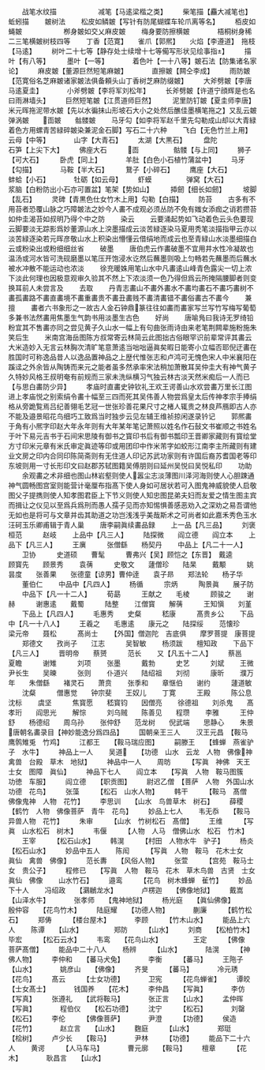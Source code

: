 <!-- { "loadSidebar": true } -->
　　战笔水纹描　　　　　　减笔【马逺梁楷之类】
　　柴笔描【麤大减笔也】　　　　　蚯蚓描
　　皴树法
　　松皮如鳞皴【写针有防尾蝴蝶车轮爪离等名】
　　栢皮如蝇皴　　　　　　栁身皴如交乂麻皮皴
　　梅身要防擦横皴　　　　梧桐树身稀二三笔横皴树枝四等
　　丁香【范寛】　　雀爪【郭熈】　　火焰【李遵道】　拖枝【马逺】
　　树叶二十七等【静存处士续增十七等僃写形状见绘事指】
　　描叶【有八等】　　　墨叶【一等】　　　　着色叶【一十八等】皴石法【防集诸名家论】
　　麻皮皴【董源巨然短笔麻皴】　　　　直擦皴【闗仝李成】
　　雨防皴【范寛俗名芝麻皴诸家皴法俱备頼头山丁香树芝麻防缀皴】
　　大斧劈皴【李唐马逺夏圭】　　　　小斧劈皴【李将军刘松年】
　　长斧劈皴【许道宁顔辉是也名曰雨淋墙头】
　　巨然短笔皴【江贯道师巨然】　　　泥里防钉皴【夏圭师李唐】米元晖拖泥带水皴【先以水徧抺山形坡石大小之处然后醮佳墨横笔拖之】又乱云皴　弹涡皴　　靣皴　　骷髅皴
　　马牙勾【如李将军赵千里先勾勒成山却以大青緑着色方用螺青苦緑碎皴染兼泥金石脚】写石二十六种
　　飞白【无色竹兰上用】　　云母【中等】　　　　山字【大青石】
　　太湖【大黒石】　　　盘陀　　　　　石笋【上尖下大】
　　佛座大石　　　靣　　　　　骷髅【与上同】
　　狮子【可大石】　　　卧虎【同上】　　　　羊肚【白色小石植竹蒲盆中】
　　马牙【勾描】　　　　马鞍【半大石】　　　鵞子【小碎石】
　　鹰座【大石】　　　　蚌蛤【小石】　　　　牡砺【如云母】
　　虾蟆　　　　　弹窝【大石】　　　　浆脑【白粉防出小石亦可置盆】笔架【势如山】　　　揷劒【细长如劒】　　　坡脚【乱石】
　　灵碑【青黒色仕女竹木上用】勾勒【白描】
　　防苔
　　古多有不用苔者恐覆山脉之巧障皴法之妙今人畵不成观必须丛防不免有媸女添痂之诮若攒苔如仲圭渴苔如叔明乃得个中之防
　　染云
　　云要涌起势如飞动着色云头色要现云脚要淡无踪影爲妙董源山水上湥墨描成云淡苦緑逐染马夏用秃笔淡描指甲云亦以淡苦緑逐染若元晖彦敬山水上积染出懵懂云借绢地而成云也至青緑山水淡墨细描白云或粉染出或粉细细丝省
　　破墨
　　唐伯虎云作畵破墨不宜用井水性冷凝故也温汤或河水皆可洗砚磨墨以笔压开饱浸水讫然后蘸墨则吸上匀畅若先蘸墨而后蘸水被水冲散不能运动也浓淡
　　徐充暖姝用笔山水中凡畵逺山峰青色露尖一切上浓下淡此何理也因极意观审久验其不然上下浓淡须一色乃得但爲云所掩隔腰脚者则变换耳前人未尝言及
　　去取
　　丹青志畵山不畵外畵水不畵均畵石不畵巧畵树不畵孤畵路不畵直畵境不畵重畵贵不畵丑畵贱不畵清畵错不畵俗畵古不畵今
　　兼擅
　　畵者六书象形之一故古人金石钟鼎篆往往如畵而畵家写兰写竹写梅写葡萄多兼书法然畵用焦墨生气韵书用淡墨生古色
　　好尚
　　唐喻鳬曰我诗无罗绮铅粉宜其不售畵亦同之尝见黄子久山水一幅上有句曲张雨诗由来老笔荆闗辈施粉施朱笑后生
　　米南宫海岳图陈方叔常寄云林简云此图拙古俗眼罕识前辈常评其畵云大米造妙入无言云林胸次清旷笔意萧逺当咄咄逼眞矣暇日能寄小立幅否耶倪迂畵在胜国时可称逸品昔人以逸品置神品之上歴代惟张志和卢鸿可无愧色宋人中米襄阳在蹊迳之外余皆从陶铸而来元之能者虽多然承率宋法稍加萧散耳吴仲圭大有神气黄子久特妙风格王叔明奄有前规而三家未洗纵横习气独云林古淡天然米痴后一人而已【与思白畵防少异】
　　孝庙时直畵史钟钦礼王欢王谔善山水欢尝畵万里长江图进上孝庙悦之别索绢令畵十幅至三四而死其吴伟善人物尝爲皇太后传神孝宗手捧绢格从旁跪覧焉吕纪善翎毛艺冠一世张珍善花果尺寸之楮人辄贵之林良芦鴈即古人亦不能及邉景昭花鸟细巧工致爲当时独步云见左辅王维祯掠闲遂录钤记
　　郭熈畵于角有小熈字印赵大年永年则有大年某年笔记萧照以姓名作石鼔文书崔顺之书姓名于叶下易元吉书于石间宋思陵有御书之寳印书后有御书瓢印王晋卿家藏则有寳绘堂方寸印米元章有米氏审定眞迹等印或用团印中作米芾字如蛟形江南李主所藏则有建业文房之印内合同印陈简斋则有无住道人印记苏武功家则有许国后裔苏耆国老等印东坡则用一寸长形印文曰赵郡苏轼图籍吴傅朋则曰延州吴悦曰吴悦私印
　　功助
　　余观畵之术非细也图山林岩壑则使人嚣尘志淡薄图川泽河海则使人心胆踈通神气圆畅图宫室则能营计毫厘布指髙下使人身如可居状若可入图鬼神威貌使人启敬图父子提擕则使人知孝图君臣上下节义则使人知忠图昆弟夫妇而友爱之情生图主宾而揖让之仪见以至爲兵爲刑而愚人孺子见而亦知惕惧善感恶劝入之深劝之易吾谓他无如也是将可与文章并齿其助道之功岂浅浅乎美哉斯术之可尚者如此嘉禾秀色玉水汪砢玉乐卿甫辑于青人巢
　　唐李嗣眞续畵品録
　　上一品【凡三品】
　　刘褒　　　桓范　　　赵岐
　　上品中【凡三人】
　　陆探微　　阎立德　　阎立本
　　上品下【凡三人】
　　王廙　　　张僧繇　　杨契丹
　　中品上【凡二十一人】
　　卫协　　　史道硕　　曹髦　　　曹弗兴【吴】顾恺之【东晋】　戴逵　　　顾寳先　　顾景秀
　　袁蒨　　　史敬文　　蘧僧珍　　陆杲
　　戴颙　　　姚昙度　　张善果　　张德童【谅男】曹仲逹　　袁子昻　　郑法轮　　杨子华
　　董伯仁
　　中品中【凡四人】
　　杨循　　　宗炳　　　陶景眞　　展子防
　　中品下【凡一十二人】
　　荀勗　　　王献之　　毛棱　　　顾骏之
　　谢赫　　　谢惠逺　　戴蜀　　　陆整
　　江僧寳　　解蒨　　　王知愼　　刘堇
　　下品上【凡四人】
　　毛惠秀　　史粲　　　嵇康　　　髙贵乡公
　　下品中【凡一十八人】
　　王羲之　　毛惠逺　　康元之　　陆探绥
　　范懐珍　　梁元帝　　聂松　　　髙尚士
　　【外国】僧迦陀　吉底俱　　摩罗菩提　康菩提
　　郑德文　　孜尚子　　江志　　　吴智敏
　　杨须跋　　檀知政
　　下品下【凡三人】
　　晋明帝　　蔡赟　　　范长
　　又【凡五十二人】
　　蔡邕　　　夏瞻　　　谢雉　　　刘项
　　张墨　　　戴勃　　　史艺　　　刘斌
　　王微　　　尹长生　　吴暕　　　张则
　　仆道兴　　陆绍祖　　刘彻　　　康昕
　　濮万年　　朱僧繇　　褚灵石　　萧贲
　　张季和　　章惬伯　　谢约　　　蘧道敏
　　沈粲　　　僧惠觉　　钟宗斐　　王奴儿
　　丁寛　　　王殿　　　陈公息　　沈标
　　虞坚　　　焦寳愿　　嵇寳钧　　因僧亮
　　徐德祖　　刘杀鬼　　髙孝珩　　阎思光
　　解悰　　　刘乌贼　　陈善见　　程瓒
　　李雅　　　王仲舒　　杨德绍　　周乌孙
　　张仲舒　　范龙树　　倪武端　　思静心
　　朱景唐朝名畵录目【神妙能逸分爲四品】
　　国朝亲王三人
　　汉王元昌　【鞍马　鹰鹘雉兎　竹鸡】
　　江都王　　【鞍马瑞应图】
　　嗣滕王　　【蜂蝉　燕雀驴子　水牛】
　　神品上一人
　　吴道　　【功德　山水　云龙　人物　佛像神　禽兽　台殿　草木　地狱】
　　神品中一人
　　周昉　　　【写眞　神佛　天王士女　图障　眞仙】
　　神品下七人
　　阎立本　　【写眞　人物　鞍马图簇　功徳　车服】
　　阎立德　　【职贡图】
　　尉迟乙僧　【菩萨　人物　外国山水　功德　花鸟】
　　张藻　　　【松石　山水人物】
　　韩干　　　【鞍马　髙僧　佛像鬼神　人物　花竹】
　　李思训　　【山水　鸟兽草木　树石】
　　薛稷　　　【鹤竹　人物　佛像菩萨　青牛　花鸟】
　　妙品上七人
　　韦无忝　　【鞍马　异兽人物　花竹】
　　朱审　　　【山水　竹树松石　髙僧】
　　王维　　　【写眞　山水松石　树木】
　　韦偃　　　【人物　人马　僧佛山水　松石　竹木】
　　王宰　　　【松石山水】
　　韩滉　　　【村田　人物水牛　驴子】
　　杨炎　　　【松石山水】
　　妙品中五人
　　陈闳　　　【写眞　人物　鞍马　花木士女　眞仙　禽兽　佛像】
　　范长夀　　【风俗人物】
　　张萱　　　【宫苑　鞍马士女　贵公子】
　　程修已　　【写眞　人物　鞍马　花木　草木鸟兽　古贤　士女　眞仙　佛像
　　山水竹石】
　　邉鸾　　　【花鸟　树木蜂蝉　雈竹】
　　妙品下十人
　　冯绍政　　【鸂鶒龙水】　　　　卢楞迦　　【佛像地狱】
　　戴嵩　　　【山泽水牛】　　　　张孝师　　【鬼神地狱】
　　杨光庭　　【眞仙佛像】　　　　殷仲容　　【花鸟竹木】
　　陆庭耀　　【功德人物】　　　　蒯廉　　　【鹤竹松石】
　　郑俦　　　【楼台屋木】　　　　李顾　　　【竹木山水】
　　能品上六人
　　陈谭　　【山水】　　　　　郑防　　　【山水】
　　刘商　　【松柏竹木】　　　　　毕宏　　　【松石云水】
　　韦鸾　　【花鸟山水】　　　　　王定　　　【佛像　菩萨髙僧】
　　能品中二十八人
　　杨辨　　　【山水】　　　　陆滉　　　【神佛人物】
　　李仲和　　【蕃马犬兔】　　　　李衡　　　【蕃马】
　　王陁子　　【山水】　　　　姚彦山　　【佛像】
　　齐旻　　　【蕃马】　　　　冷元琇　　【花鸟】
　　髙云　　　【士女功德】　　　　卫宪　　　【花鸟蝉雀】
　　谭皎　　　【士女髙士】　　　　钱国养　　【花木】
　　李仲昌　　【写眞】　　　　李仿　　　【写真】
　　张遵礼　　【武将鞍马】　　　　张正言　　【山水】
　　孟仲晖　　【写眞】　　　　程伯仪　　【松石功德】
　　沈宁　　　【松石】　　　　刘罄　　　【松石】
　　李伦　　　【佛像菩萨】　　　　尹澄　　　【功德】
　　侯造　　　【花竹】　　　　赵立言　　【山水】
　　麴庭　　　【山水】　　　　郑珽　　　【桧树】
　　卢少长　　【鞍马】　　　　尹林　　　【功德】
　　能品下二十六人
　　黄谔　　　【人马车马】　　　　曹元廓　　【鞍马】
　　檀章　　　【花木】　　　　耿昌言　　【山水】
